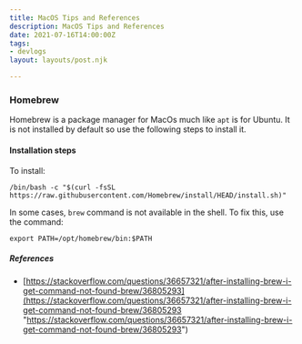 ```yaml
---
title: MacOS Tips and References
description: MacOS Tips and References
date: 2021-07-16T14:00:00Z
tags:
- devlogs
layout: layouts/post.njk

---
```

### Homebrew

Homebrew is a package manager for MacOs much like `apt` is for Ubuntu. It is not installed by default so use the following steps to install it.

#### Installation steps

To install:

    /bin/bash -c "$(curl -fsSL https://raw.githubusercontent.com/Homebrew/install/HEAD/install.sh)"

In some cases, `brew` command is not available in the shell. To fix this, use the command:

    export PATH=/opt/homebrew/bin:$PATH		

##### References

* [https://stackoverflow.com/questions/36657321/after-installing-brew-i-get-command-not-found-brew/36805293](https://stackoverflow.com/questions/36657321/after-installing-brew-i-get-command-not-found-brew/36805293 "https://stackoverflow.com/questions/36657321/after-installing-brew-i-get-command-not-found-brew/36805293")
